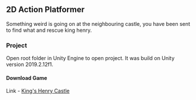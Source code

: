 ## 2D Action Platformer
Something weird is going on at the neighbouring castle, you have been sent to find what and rescue king henry.

### Project
Open root folder in Unity Engine to open project. It was build on Unity version 2019.2.12f1.  
  
#### Download Game
Link - [King's Henry Castle](https://vinayak-sinha.itch.io/king-henrys-castle)
